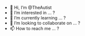 - 👋 Hi, I’m @TheAutist
- 👀 I’m interested in ... ?
- 🌱 I’m currently learning ... ?
- 💞️ I’m looking to collaborate on ... ?
- 📫 How to reach me ... ?

<!---
TheAutist/TheAutist is a ✨ special ✨ repository because its `README.md` (this file) appears on your GitHub profile.
You can click the Preview link to take a look at your changes.
--->
